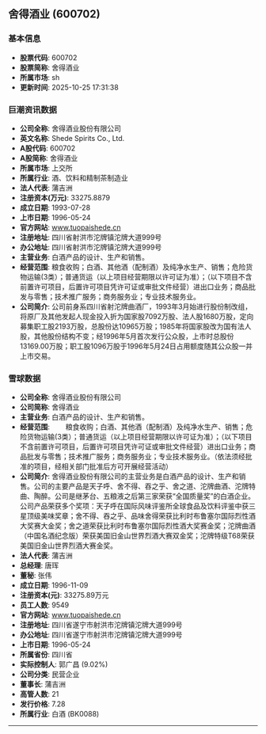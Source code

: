 ## 舍得酒业 (600702)

### 基本信息

- **股票代码**: 600702
- **股票简称**: 舍得酒业
- **所属市场**: sh
- **更新时间**: 2025-10-25 17:31:38

### 巨潮资讯数据

- **公司全称**: 舍得酒业股份有限公司
- **英文名称**: Shede Spirits Co., Ltd.
- **A股代码**: 600702
- **A股简称**: 舍得酒业
- **所属市场**: 上交所
- **所属行业**: 酒、饮料和精制茶制造业
- **法人代表**: 蒲吉洲
- **注册资本(万元)**: 33275.8879
- **成立日期**: 1993-07-28
- **上市日期**: 1996-05-24
- **官方网站**: www.tuopaishede.cn
- **注册地址**: 四川省射洪市沱牌镇沱牌大道999号
- **办公地址**: 四川省射洪市沱牌镇沱牌大道999号
- **主营业务**: 白酒产品的设计、生产和销售。
- **经营范围**: 粮食收购；白酒、其他酒（配制酒）及纯净水生产、销售；危险货物运输(3类）；普通货运（以上项目经营期限以许可证为准）；（以下项目不含前置许可项目，后置许可项目凭许可证或审批文件经营）进出口业务；商品批发与零售；技术推广服务；商务服务业；专业技术服务业。
- **公司简介**: 公司前身系四川省射沱牌曲酒厂，1993年3月始进行股份制改组，将原厂及其他发起人现金投入折为国家股7092万股、法人股1680万股，定向募集职工股2193万股，总股份达10965万股；1985年将国家股改为国有法人股，其他股份结构不变；经1996年5月首次发行公众股，上市时总股份13169.00万股；职工股1096万股于1996年5月24日占用额度随其公众股一并上市交易。

### 雪球数据

- **公司全称**: 舍得酒业股份有限公司
- **公司简称**: 舍得酒业
- **主营业务**: 白酒产品的设计、生产和销售。
- **经营范围**: 　　粮食收购；白酒、其他酒（配制酒）及纯净水生产、销售；危险货物运输(3类）；普通货运（以上项目经营期限以许可证为准）；（以下项目不含前置许可项目，后置许可项目凭许可证或审批文件经营）进出口业务；商品批发与零售；技术推广服务；商务服务业；专业技术服务业。（依法须经批准的项目，经相关部门批准后方可开展经营活动）
- **公司简介**: 舍得酒业股份有限公司的主营业务是白酒产品的设计、生产和销售。公司的主要产品是天子呼、舍不得、吞之乎、舍之道、沱牌曲酒、沱牌特曲、陶醉。公司是继茅台、五粮液之后第三家荣获“全国质量奖”的白酒企业。公司产品荣获多个奖项：天子呼在国际风味评鉴所全球食品及饮料评鉴中获三星顶级美味奖章；舍不得、吞之乎、品味舍得荣获比利时布鲁塞尔国际烈性酒大奖赛大金奖；舍之道荣获比利时布鲁塞尔国际烈性酒大奖赛金奖；沱牌曲酒（中国名酒纪念版）荣获美国旧金山世界烈酒大赛双金奖；沱牌特级T68荣获美国旧金山世界烈酒大赛金奖。
- **法人代表**: 蒲吉洲
- **总经理**: 唐珲
- **董秘**: 张伟
- **成立日期**: 1996-11-09
- **注册资本(元)**: 33275.89万元
- **员工人数**: 9549
- **官方网站**: www.tuopaishede.cn
- **注册地址**: 四川省遂宁市射洪市沱牌镇沱牌大道999号
- **办公地址**: 四川省遂宁市射洪市沱牌镇沱牌大道999号
- **上市日期**: 1996-05-24
- **所属省份**: 四川省
- **实际控制人**: 郭广昌 (9.02%)
- **公司分类**: 民营企业
- **董事长**: 蒲吉洲
- **高管人数**: 21
- **发行价格**: 7.28
- **所属行业**: 白酒 (BK0088)

---